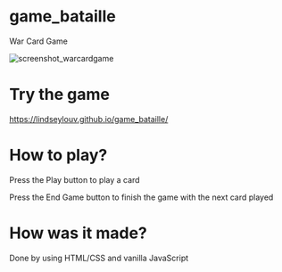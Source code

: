 # game_bataille
War Card Game

![screenshot_warcardgame](https://user-images.githubusercontent.com/113363611/203114122-4e28bb2c-8d26-4cd0-80c1-5bf780328681.png)

# Try the game 
https://lindseylouv.github.io/game_bataille/

# How to play?

Press the Play button to play a card

Press the End Game button to finish the game with the next card played

# How was it made?

Done by using HTML/CSS and vanilla JavaScript


